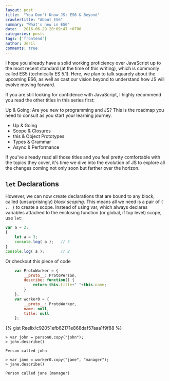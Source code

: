```yaml
---
layout: post
title:  "You Don't Know JS: ES6 & Beyond"
crawlertitle: "About ES6"
summary: "What's new in ES6"
date:   2016-06-29 20:09:47 +0700
categories: posts
tags: ['frontend']
author: Jeril
comments: true
---
```

I hope you already have a solid working proficiency over JavaScript up to the most recent standard (at the time of this writing), which is commonly called ES5 (technically ES 5.1). Here, we plan to talk squarely about the upcoming ES6, as well as cast our vision beyond to understand how JS will evolve moving forward.

If you are still looking for confidence with JavaScript, I highly recommend you read the other titles in this series first:

Up & Going: Are you new to programming and JS? This is the roadmap you need to consult as you start your learning journey.

- Up & Going
- Scope & Closures
- this & Object Prototypes
- Types & Grammar
- Async & Performance



If you've already read all those titles and you feel pretty comfortable with the topics they cover, it's time we dive into the evolution of JS to explore all the changes coming not only soon but farther over the horizon.

## `let` Declarations

However, we can now create declarations that are bound to any block, called (unsurprisingly) *block scoping*. This means all we need is a pair of `{ .. }` to create a scope. Instead of using var, which always declares variables attached to the enclosing function (or global, if top level) scope, use `let`:

```js
var a = 2;
{
    let a = 3;
    console.log( a );   // 3
}
console.log( a );       // 2
```
Or checkout this piece of code

```js
    var ProtoWorker = {
        __proto__: ProtoPerson,
        describe: function() {
            return this.title+" "+this.name;
        }
    };
    var worker0 = {
        __proto__: ProtoWorker,
        name: null,
        title: null
    };
```

{% gist Reelix/c92051efb62171e868daf57aaa1f9f88 %}

```shell
> var john = person0.copy("john");
> john.describe()

Person called john

> var jane = worker0.copy("jane", "manager");
> jane.describe()

Person called jane (manager)
```